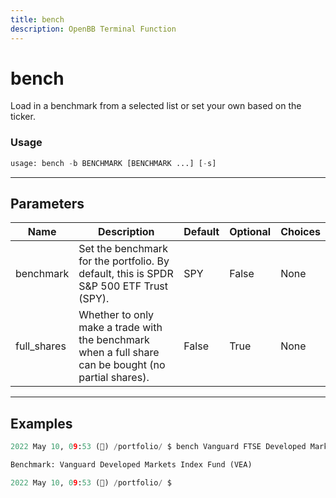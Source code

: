 ```yaml
---
title: bench
description: OpenBB Terminal Function
---
```


# bench

Load in a benchmark from a selected list or set your own based on the ticker.

### Usage 
```python
usage: bench -b BENCHMARK [BENCHMARK ...] [-s]
```

---
## Parameters

| Name | Description | Default | Optional | Choices |
| ---- | ----------- | ------- | -------- | ------- |
| benchmark | Set the benchmark for the portfolio. By default, this is SPDR S&P 500 ETF Trust (SPY). | SPY | False | None |
| full_shares | Whether to only make a trade with the benchmark when a full share can be bought (no partial shares). | False | True | None |


---
## Examples

```python
2022 May 10, 09:53 (🦋) /portfolio/ $ bench Vanguard FTSE Developed Markets ETF (VEA)

Benchmark: Vanguard Developed Markets Index Fund (VEA)

2022 May 10, 09:53 (🦋) /portfolio/ $
```

